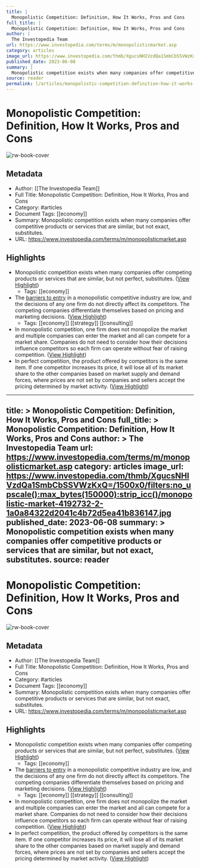 ```yaml
---
title: |
  Monopolistic Competition: Definition, How It Works, Pros and Cons
full_title: |
  Monopolistic Competition: Definition, How It Works, Pros and Cons
author: |
  The Investopedia Team
url: https://www.investopedia.com/terms/m/monopolisticmarket.asp
category: articles
image_url: https://www.investopedia.com/thmb/XgucsNHIVzdQa1SmbCbSSVWzKxQ=/1500x0/filters:no_upscale():max_bytes(150000):strip_icc()/monopolistic-market-4192732-2-1a0a84322d2041c4b72d5ea41b836147.jpg
published_date: 2023-06-08
summary: |
  Monopolistic competition exists when many companies offer competitive products or services that are similar, but not exact, substitutes.
source: reader
permalink: l/articles/monopolistic-competition-definition-how-it-works-pros-and-cons
---
```

# Monopolistic Competition: Definition, How It Works, Pros and Cons

![rw-book-cover](https://www.investopedia.com/thmb/XgucsNHIVzdQa1SmbCbSSVWzKxQ=/1500x0/filters:no_upscale():max_bytes(150000):strip_icc()/monopolistic-market-4192732-2-1a0a84322d2041c4b72d5ea41b836147.jpg)

## Metadata
- Author: [[The Investopedia Team]]
- Full Title: Monopolistic Competition: Definition, How It Works, Pros and Cons
- Category: #articles
- Document Tags: [[economy]] 
- Summary: Monopolistic competition exists when many companies offer competitive products or services that are similar, but not exact, substitutes.
- URL: https://www.investopedia.com/terms/m/monopolisticmarket.asp

## Highlights
- Monopolistic competition exists when many companies offer competing products or services that are similar, but not perfect, substitutes. ([View Highlight](https://read.readwise.io/read/01h9jkz8mexgv68p5t5myamyn7))
    - Tags: [[economy]] 
- The [barriers to entry](https://www.investopedia.com/terms/b/barrierstoentry.asp) in a monopolistic competitive industry are low, and the decisions of any one firm do not directly affect its competitors. The competing companies differentiate themselves based on pricing and marketing decisions. ([View Highlight](https://read.readwise.io/read/01h9jkzesg8npe59e165z33s43))
    - Tags: [[economy]] [[strategy]] [[consulting]] 
- In monopolistic competition, one firm does not monopolize the market and multiple companies can enter the market and all can compete for a market share. Companies do not need to consider how their decisions influence competitors so each firm can operate without fear of raising competition. ([View Highlight](https://read.readwise.io/read/01h9jm1ykj58kmtx9wpt0nr3ae))
- In perfect competition, the product offered by competitors is the same item. If one competitor increases its price, it will lose all of its market share to the other companies based on market supply and demand forces, where prices are not set by companies and sellers accept the pricing determined by market activity. ([View Highlight](https://read.readwise.io/read/01h9jm30f8qqz4tb44afxwganm))


---
title: >
  Monopolistic Competition: Definition, How It Works, Pros and Cons
full_title: >
  Monopolistic Competition: Definition, How It Works, Pros and Cons
author: >
  The Investopedia Team
url: https://www.investopedia.com/terms/m/monopolisticmarket.asp
category: articles
image_url: https://www.investopedia.com/thmb/XgucsNHIVzdQa1SmbCbSSVWzKxQ=/1500x0/filters:no_upscale():max_bytes(150000):strip_icc()/monopolistic-market-4192732-2-1a0a84322d2041c4b72d5ea41b836147.jpg
published_date: 2023-06-08
summary: >
  Monopolistic competition exists when many companies offer competitive products or services that are similar, but not exact, substitutes.
source: reader
---
# Monopolistic Competition: Definition, How It Works, Pros and Cons

![rw-book-cover](https://www.investopedia.com/thmb/XgucsNHIVzdQa1SmbCbSSVWzKxQ=/1500x0/filters:no_upscale():max_bytes(150000):strip_icc()/monopolistic-market-4192732-2-1a0a84322d2041c4b72d5ea41b836147.jpg)

## Metadata
- Author: [[The Investopedia Team]]
- Full Title: Monopolistic Competition: Definition, How It Works, Pros and Cons
- Category: #articles
- Document Tags: [[economy]] 
- Summary: Monopolistic competition exists when many companies offer competitive products or services that are similar, but not exact, substitutes.
- URL: https://www.investopedia.com/terms/m/monopolisticmarket.asp

## Highlights
- Monopolistic competition exists when many companies offer competing products or services that are similar, but not perfect, substitutes. ([View Highlight](https://read.readwise.io/read/01h9jkz8mexgv68p5t5myamyn7))
    - Tags: [[economy]] 
- The [barriers to entry](https://www.investopedia.com/terms/b/barrierstoentry.asp) in a monopolistic competitive industry are low, and the decisions of any one firm do not directly affect its competitors. The competing companies differentiate themselves based on pricing and marketing decisions. ([View Highlight](https://read.readwise.io/read/01h9jkzesg8npe59e165z33s43))
    - Tags: [[economy]] [[strategy]] [[consulting]] 
- In monopolistic competition, one firm does not monopolize the market and multiple companies can enter the market and all can compete for a market share. Companies do not need to consider how their decisions influence competitors so each firm can operate without fear of raising competition. ([View Highlight](https://read.readwise.io/read/01h9jm1ykj58kmtx9wpt0nr3ae))
- In perfect competition, the product offered by competitors is the same item. If one competitor increases its price, it will lose all of its market share to the other companies based on market supply and demand forces, where prices are not set by companies and sellers accept the pricing determined by market activity. ([View Highlight](https://read.readwise.io/read/01h9jm30f8qqz4tb44afxwganm))


